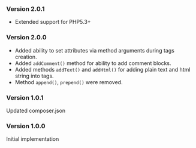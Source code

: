 ### Version 2.0.1

- Extended support for PHP5.3+

### Version 2.0.0

- Added ability to set attributes via method arguments during tags creation.
- Added `addComment()` method for ability to add comment blocks.
- Added methods `addText()` and `addHtml()` for adding plain text and html string into tags.
- Method `append()`, `prepend()` were removed.

### Version 1.0.1

Updated composer.json

### Version 1.0.0

Initial implementation
